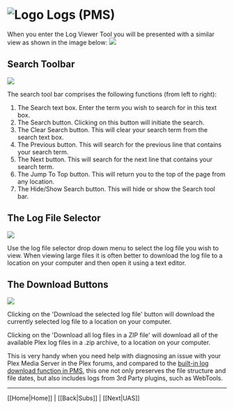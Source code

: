 # ![Logo](https://github.com/ukdtom/WebTools.bundle/blob/master/Wiki/WebTools/Logos/WebTools-48x48.png) Logs (PMS)

When you enter the Log Viewer Tool you will be presented with a similar view as shown in the image below:
![](https://github.com/ukdtom/WebTools.bundle/blob/master/Wiki/WebTools/Logs/LV-image01.png)

## Search Toolbar
![](https://github.com/ukdtom/WebTools.bundle/blob/master/Wiki/WebTools/Logs/LV-image02.png)

The search tool bar comprises the following functions (from left to right):

1. The Search text box. Enter the term you wish to search for in this text box.
2. The Search button. Clicking on this button will initiate the search.
3. The Clear Search button. This will clear your search term from the search text box.
4. The Previous button. This will search for the previous line that contains your search term.
5. The Next button. This will search for the next line that contains your search term.
6. The Jump To Top button. This will return you to the top of the page from any location.
7. The Hide/Show Search button. This will hide or show the Search tool bar.

## The Log File Selector

![](https://github.com/ukdtom/WebTools.bundle/blob/master/Wiki/WebTools/Logs/LV-image03.png)

Use the log file selector drop down menu to select the log file you wish to view. When viewing large files it is often better to download the log file to a location on your computer and then open it using a text editor.

## The Download Buttons

![](https://github.com/ukdtom/WebTools.bundle/blob/master/Wiki/WebTools/Logs/LV-image04.png)

Clicking on the 'Download the selected log file' button will download the currently selected log file to a location on your computer.

Clicking on the 'Download all log files in a ZIP file' will download all of the available Plex log files in a .zip archive, to a location on your computer.

This is very handy when you need help with diagnosing an issue with your Plex Media Server in the Plex forums, and compared to the [built-in log download function in PMS](https://support.plex.tv/hc/en-us/articles/200250417-Plex-Media-Server-Log-Files), this one not only preserves the file structure and file dates, but also includes logs from 3rd Party plugins, such as WebTools.

***

[[Home|Home]] | [[Back|Subs]] | [[Next|UAS]]